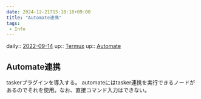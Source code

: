 ```yaml
---
date: 2024-12-21T15:18:18+09:00
title: "Automate連携"
tags:
 - Info
---
```


daily:: [2022-09-14](Daily_Note/2022-09-14.md)
up:: [Termux](../Bar/App/Termux.md)
up:: [Automate](../Bar/Program/Automate.md)

## Automate連携
taskerプラグインを導入する。
automateにはtasker連携を実行できるノードがあるのでそれを使用。なお、直接コマンド入力はできない。


